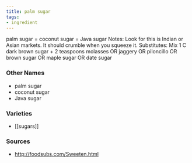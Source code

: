 ```yaml
---
title: palm sugar
tags:
- ingredient
---
```

palm sugar = coconut sugar = Java sugar Notes: Look for this is Indian or Asian markets. It should crumble when you squeeze it. Substitutes: Mix 1 C dark brown sugar + 2 teaspoons molasses OR jaggery OR piloncillo OR brown sugar OR maple sugar OR date sugar

### Other Names

* palm sugar
* coconut sugar
* Java sugar

### Varieties

* [[sugars]]

### Sources
* http://foodsubs.com/Sweeten.html
